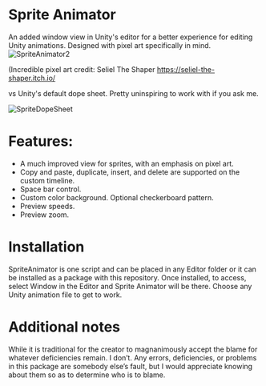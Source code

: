 # Sprite Animator
An added window view in Unity's editor for a better experience for editing Unity animations. Designed with pixel art specifically in mind.
![SpriteAnimator2](https://user-images.githubusercontent.com/21694868/189197019-e25b8ddf-432b-4330-b1e6-d465dcdfd7f2.gif)

(Incredible pixel art credit: Seliel The Shaper https://seliel-the-shaper.itch.io/

vs Unity's default dope sheet. Pretty uninspiring to work with if you ask me.

![SpriteDopeSheet](https://user-images.githubusercontent.com/21694868/189195548-1011cb55-9b96-4c1e-bcff-f7083fc41452.jpg)

# Features:
- A much improved view for sprites, with an emphasis on pixel art.
- Copy and paste, duplicate, insert, and delete are supported on the custom timeline.
- Space bar control.
- Custom color background. Optional checkerboard pattern.
- Preview speeds.
- Preview zoom.

# Installation
SpriteAnimator is one script and can be placed in any Editor folder or it can be installed as a package with this repository. Once installed, to access, select Window in the Editor and Sprite Animator will be there. Choose any Unity animation file to get to work.

# Additional notes
While it is traditional for the creator to magnanimously accept the blame for whatever deficiencies remain. I don’t. Any errors, deficiencies, or problems in this package are somebody else’s fault, but I would appreciate knowing about them so as to determine who is to blame.

